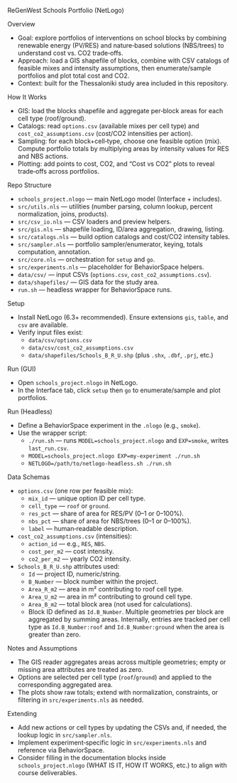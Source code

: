 ReGenWest Schools Portfolio (NetLogo)

Overview
- Goal: explore portfolios of interventions on school blocks by combining renewable energy (PV/RES) and nature‑based solutions (NBS/trees) to understand cost vs. CO2 trade‑offs.
- Approach: load a GIS shapefile of blocks, combine with CSV catalogs of feasible mixes and intensity assumptions, then enumerate/sample portfolios and plot total cost and CO2.
- Context: built for the Thessaloniki study area included in this repository.

How It Works
- GIS: load the blocks shapefile and aggregate per‑block areas for each cell type (roof/ground).
- Catalogs: read `options.csv` (available mixes per cell type) and `cost_co2_assumptions.csv` (cost/CO2 intensities per action).
- Sampling: for each block+cell‑type, choose one feasible option (mix). Compute portfolio totals by multiplying areas by intensity values for RES and NBS actions.
- Plotting: add points to cost, CO2, and “Cost vs CO2” plots to reveal trade‑offs across portfolios.

Repo Structure
- `schools_project.nlogo` — main NetLogo model (Interface + includes).
- `src/utils.nls` — utilities (number parsing, column lookup, percent normalization, joins, products).
- `src/csv_io.nls` — CSV loaders and preview helpers.
- `src/gis.nls` — shapefile loading, ID/area aggregation, drawing, listing.
- `src/catalogs.nls` — build option catalogs and cost/CO2 intensity tables.
- `src/sampler.nls` — portfolio sampler/enumerator, keying, totals computation, annotation.
- `src/core.nls` — orchestration for `setup` and `go`.
- `src/experiments.nls` — placeholder for BehaviorSpace helpers.
- `data/csv/` — input CSVs (`options.csv`, `cost_co2_assumptions.csv`).
- `data/shapefiles/` — GIS data for the study area.
- `run.sh` — headless wrapper for BehaviorSpace runs.

Setup
- Install NetLogo (6.3+ recommended). Ensure extensions `gis`, `table`, and `csv` are available.
- Verify input files exist:
  - `data/csv/options.csv`
  - `data/csv/cost_co2_assumptions.csv`
  - `data/shapefiles/Schools_B_R_U.shp` (plus `.shx`, `.dbf`, `.prj`, etc.)

Run (GUI)
- Open `schools_project.nlogo` in NetLogo.
- In the Interface tab, click `setup` then `go` to enumerate/sample and plot portfolios.

Run (Headless)
- Define a BehaviorSpace experiment in the `.nlogo` (e.g., `smoke`).
- Use the wrapper script:
  - `./run.sh` — runs `MODEL=schools_project.nlogo` and `EXP=smoke`, writes `last_run.csv`.
  - `MODEL=schools_project.nlogo EXP=my-experiment ./run.sh`
  - `NETLOGO=/path/to/netlogo-headless.sh ./run.sh`

Data Schemas
- `options.csv` (one row per feasible mix):
  - `mix_id` — unique option ID per cell type.
  - `cell_type` — `roof` or `ground`.
  - `res_pct` — share of area for RES/PV (0–1 or 0–100%).
  - `nbs_pct` — share of area for NBS/trees (0–1 or 0–100%).
  - `label` — human‑readable description.
- `cost_co2_assumptions.csv` (intensities):
  - `action_id` — e.g., `RES`, `NBS`.
  - `cost_per_m2` — cost intensity.
  - `co2_per_m2` — yearly CO2 intensity.
- `Schools_B_R_U.shp` attributes used:
  - `Id` — project ID, numeric/string.
  - `B_Number` — block number within the project.
  - `Area_R_m2` — area in m² contributing to roof cell type.
  - `Area_U_m2` — area in m² contributing to ground cell type.
  - `Area_B_m2` — total block area (not used for calculations).
  - Block ID defined as `Id.B_Number`. Multiple geometries per block are aggregated by summing areas. Internally, entries are tracked per cell type as `Id.B_Number:roof` and `Id.B_Number:ground` when the area is greater than zero.

Notes and Assumptions
- The GIS reader aggregates areas across multiple geometries; empty or missing area attributes are treated as zero.
- Options are selected per cell type (`roof`/`ground`) and applied to the corresponding aggregated area.
- The plots show raw totals; extend with normalization, constraints, or filtering in `src/experiments.nls` as needed.

Extending
- Add new actions or cell types by updating the CSVs and, if needed, the lookup logic in `src/sampler.nls`.
- Implement experiment‑specific logic in `src/experiments.nls` and reference via BehaviorSpace.
- Consider filling in the documentation blocks inside `schools_project.nlogo` (WHAT IS IT, HOW IT WORKS, etc.) to align with course deliverables.
